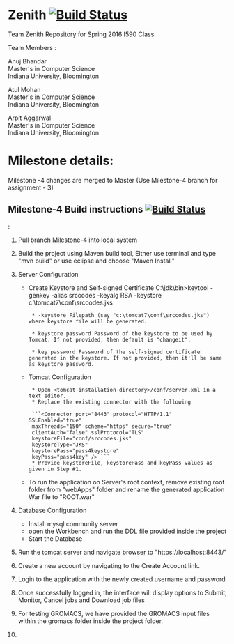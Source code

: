 # Zenith  [![Build Status](https://travis-ci.org/airavata-courses/TeamZenith.svg?branch=master)](https://travis-ci.org/airavata-courses/TeamZenith)

Team Zenith Repository for Spring 2016 I590 Class

Team Members :

Anuj Bhandar  
  Master's in Computer Science  
  Indiana University, Bloomington  

Atul Mohan  
  Master's in Computer Science  
  Indiana University, Bloomington 

Arpit Aggarwal  
  Master's in Computer Science  
  Indiana University, Bloomington
  
# Milestone details:
  Milestone -4 changes are merged to Master (Use Milestone-4 branch for assignment - 3)

## Milestone-4 Build instructions  [![Build Status](https://travis-ci.org/airavata-courses/TeamZenith.svg?branch=master)](https://travis-ci.org/airavata-courses/TeamZenith)
 :

1. Pull branch Milestone-4 into local system
2. Build the project using Maven build tool, Either use terminal and type "mvn build" or use eclipse and choose "Maven Install"
3. Server Configuration
    * Create Keystore and Self-signed Certificate
        C:\jdk\bin>keytool -genkey -alias srccodes -keyalg RSA -keystore c:\tomcat7\conf\srccodes.jks
        
           * -keystore Filepath (say "c:\tomcat7\conf\srccodes.jks") where keystore file will be generated.

           * keystore password Password of the keystore to be used by Tomcat. If not provided, then default is "changeit".

           * key password Password of the self-signed certificate generated in the keystore. If not provided, then it'll be same as keystore password.
    * Tomcat Configuration
    
           * Open <tomcat-installation-directory>/conf/server.xml in a text editor.
           * Replace the existing connector with the following
           
           ```<Connector port="8443" protocol="HTTP/1.1" SSLEnabled="true"
           maxThreads="150" scheme="https" secure="true"
           clientAuth="false" sslProtocol="TLS"
           keystoreFile="conf/srccodes.jks"
           keystoreType="JKS"
           keystorePass="pass4keystore"
           keyPass="pass4key" /> ```
           * Provide keystoreFile, keystorePass and keyPass values as given in Step #1.
    *  To run the application on Server's root context, remove existing root folder from "webApps" folder and rename the generated application War file to "ROOT.war"


4. Database Configuration
     * Install mysql community server
     * open the Workbench and run the DDL file provided inside the project
     * Start the Database
5. Run the tomcat server and navigate browser to "https://localhost:8443/"
6. Create a new account by navigating to the Create Account link.
7. Login to the application with the newly created username and password
8. Once successfully logged in, the interface will display options to Submit, Monitor, Cancel jobs and Download job files
9. For testing GROMACS, we have provided the GROMACS input files within the gromacs folder inside the project folder.
10. 



